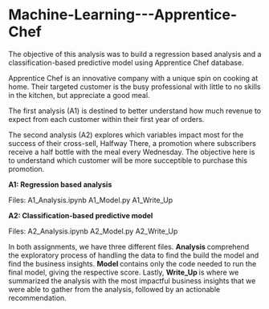 # Machine-Learning---Apprentice-Chef

The objective of this analysis was to build a regression based analysis and a classification-based predictive model using Apprentice Chef database. 

Apprentice Chef is an innovative company with a unique spin on cooking at home. Their targeted customer is the busy professional with little to no skills in the kitchen, but appreciate a good meal. 

The first analysis (A1) is destined to better understand how much revenue to expect from each customer within their first year of orders.

The second analysis (A2) explores which variables impact most for the success of their cross-sell, Halfway There, a promotion where subscribers receive a half bottle with the meal every Wednesday. The objective here is to understand which customer will be more succeptible to purchase this promotion.

<strong> A1: Regression based analysis </strong>

Files:
A1_Analysis.ipynb 
A1_Model.py
A1_Write_Up

<strong> A2: Classification-based predictive model </strong>

Files:
A2_Analysis.ipynb 
A2_Model.py
A2_Write_Up

In both assignments, we have three different files. <strong> Analysis </strong> comprehend the exploratory process of handling the data to find the build the model and find the business insights. <strong> Model </strong> contains only the code needed to run the final model, giving the respective score. Lastly, <strong> Write_Up </strong> is where we summarized the analysis with the most impactful business insights that we were able to gather from the analysis, followed by an actionable recommendation.
